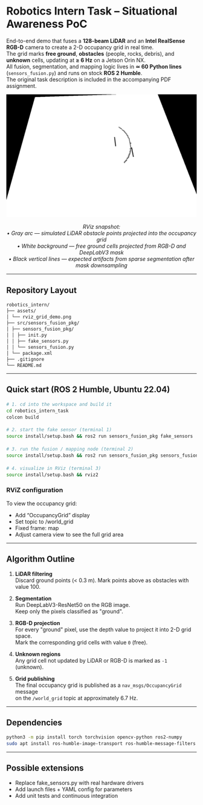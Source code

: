 # Robotics Intern Task – Situational Awareness PoC

End-to-end demo that fuses a **128-beam LiDAR** and an **Intel RealSense RGB-D** camera to create a 2-D occupancy grid in real time.  
The grid marks **free ground**, **obstacles** (people, rocks, debris), and **unknown** cells, updating at **≥ 6 Hz** on a Jetson Orin NX.  
All fusion, segmentation, and mapping logic lives in **≃ 60 Python lines** (`sensors_fusion.py`) and runs on stock **ROS 2 Humble**.  
The original task description is included in the accompanying PDF assignment.

<div align="center">

![Occupancy-grid demo](assets/rviz_grid_demo.png)

*RViz snapshot:*   
*• Gray arc — simulated LiDAR obstacle points projected into the occupancy grid*  
*• White background — free ground cells projected from RGB-D and DeepLabV3 mask*  
*• Black vertical lines — expected artifacts from sparse segmentation after mask downsampling*



</div>

---

## Repository Layout

```
robotics_intern/
├── assets/
│ └── rviz_grid_demo.png
├── src/sensors_fusion_pkg/
│ ├── sensors_fusion_pkg/
│ │ ├── init.py
│ │ ├── fake_sensors.py
│ │ └── sensors_fusion.py
│ └── package.xml
├── .gitignore
└── README.md
```

---

## Quick start (ROS 2 Humble, Ubuntu 22.04)

```bash
# 1. cd into the workspace and build it
cd robotics_intern_task
colcon build

# 2. start the fake sensor (terminal 1)
source install/setup.bash && ros2 run sensors_fusion_pkg fake_sensors

# 3. run the fusion / mapping node (terminal 2)
source install/setup.bash && ros2 run sensors_fusion_pkg sensors_fusion

# 4. visualize in RViz (terminal 3)
source install/setup.bash && rviz2
```

### RViZ configuration

To view the occupancy grid:
* Add “OccupancyGrid” display
* Set topic to /world_grid
* Fixed frame: map
* Adjust camera view to see the full grid area

---
## Algorithm Outline

1. **LiDAR filtering**  
   Discard ground points (< 0.3 m).
   Mark points above as obstacles with value 100.

2. **Segmentation**  
   Run DeepLabV3-ResNet50 on the RGB image.  
   Keep only the pixels classified as "ground".

3. **RGB-D projection**  
   For every "ground" pixel, use the depth value to project it into 2-D grid space.  
   Mark the corresponding grid cells with value `0` (free).

4. **Unknown regions**  
   Any grid cell not updated by LiDAR or RGB-D is marked as `-1` (unknown).

5. **Grid publishing**  
   The final occupancy grid is published as a `nav_msgs/OccupancyGrid` message  
   on the `/world_grid` topic at approximately 6.7 Hz.


---
## Dependencies
```bash
python3 -m pip install torch torchvision opencv-python ros2-numpy
sudo apt install ros-humble-image-transport ros-humble-message-filters ros-humble-rviz2
```

---
## Possible extensions
* Replace fake_sensors.py with real hardware drivers
* Add launch files + YAML config for parameters
* Add unit tests and continuous integration